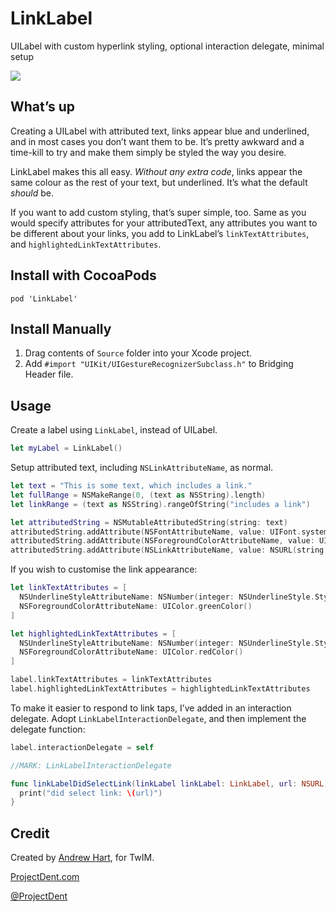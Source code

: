 # LinkLabel
UILabel with custom hyperlink styling, optional interaction delegate, minimal setup

![](http://i.imgur.com/fjHOieW.png)


## What’s up
Creating a UILabel with attributed text, links appear blue and underlined, and in most cases you don’t want them to be. It’s pretty awkward and a time-kill to try and make them simply be styled the way you desire.

LinkLabel makes this all easy. *Without any extra code*, links appear the same colour as the rest of your text, but underlined. It’s what the default *should* be.

If you want to add custom styling, that’s super simple, too. Same as you would specify attributes for your attributedText, any attributes you want to be different about your links, you add to LinkLabel’s `linkTextAttributes`, and `highlightedLinkTextAttributes`.

## Install with CocoaPods

```
pod 'LinkLabel'
```

## Install Manually
1. Drag contents of `Source` folder into your Xcode project.
2. Add `#import "UIKit/UIGestureRecognizerSubclass.h"` to Bridging Header file.

## Usage
Create a label using `LinkLabel`, instead of UILabel.

```swift
let myLabel = LinkLabel()
```

Setup attributed text, including `NSLinkAttributeName`, as normal.

```swift
let text = "This is some text, which includes a link."
let fullRange = NSMakeRange(0, (text as NSString).length)
let linkRange = (text as NSString).rangeOfString("includes a link")

let attributedString = NSMutableAttributedString(string: text)
attributedString.addAttribute(NSFontAttributeName, value: UIFont.systemFontOfSize(15), range: fullRange)
attributedString.addAttribute(NSForegroundColorAttributeName, value: UIColor.blackColor(), range: fullRange)
attributedString.addAttribute(NSLinkAttributeName, value: NSURL(string: "https://google.com")!, range: linkRange)
```

If you wish to customise the link appearance:

```swift
let linkTextAttributes = [
  NSUnderlineStyleAttributeName: NSNumber(integer: NSUnderlineStyle.StyleSingle.rawValue),
  NSForegroundColorAttributeName: UIColor.greenColor()
]

let highlightedLinkTextAttributes = [
  NSUnderlineStyleAttributeName: NSNumber(integer: NSUnderlineStyle.StyleSingle.rawValue),
  NSForegroundColorAttributeName: UIColor.redColor()
]

label.linkTextAttributes = linkTextAttributes
label.highlightedLinkTextAttributes = highlightedLinkTextAttributes
```

To make it easier to respond to link taps, I’ve added in an interaction delegate. Adopt `LinkLabelInteractionDelegate`, and then implement the delegate function:

```swift
label.interactionDelegate = self
```

```swift
//MARK: LinkLabelInteractionDelegate

func linkLabelDidSelectLink(linkLabel linkLabel: LinkLabel, url: NSURL) {
  print("did select link: \(url)")
}
```

## Credit

Created by [Andrew Hart](http://twitter.com/AndrewProjDent), for TwIM.

[ProjectDent.com](http://ProjectDent.com)

[@ProjectDent](http://twitter.com/ProjectDent)
